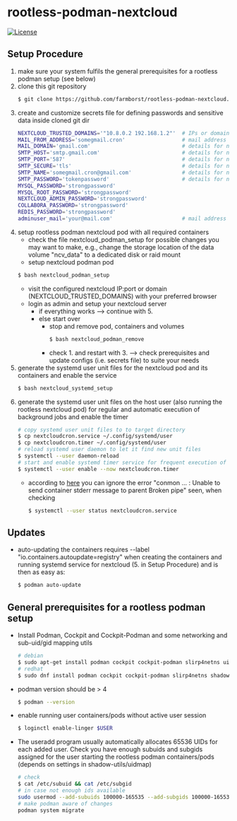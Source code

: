# rootless-podman-nextcloud
[![License][license]](LICENSE)

## Setup Procedure
 1. make sure your system fulfils the general prerequisites for a rootless podman setup (see below)
 2. clone this git repository
    ```bash
    $ git clone https://github.com/farmborst/rootless-podman-nextcloud.git
    ```
 3. create and customize secrets file for defining passwords and sensitive data inside cloned git dir
    ```bash
    NEXTCLOUD_TRUSTED_DOMAINS='"10.8.0.2 192.168.1.2"'  # IPs or domains you will be using to access nc
    MAIL_FROM_ADDRESS='somegmail.cron'                  # mail address nc will use to inform you about stuff
    MAIL_DOMAIN='gmail.com'                             # details for nc to use your mail (example for using gmail)
    SMTP_HOST='smtp.gmail.com'                          # details for nc to use your mail (example for using gmail)
    SMTP_PORT='587'                                     # details for nc to use your mail (example for using gmail)
    SMTP_SECURE='tls'                                   # details for nc to use your mail (example for using gmail)
    SMTP_NAME='somegmail.cron@gmail.com'                # details for nc to use your mail (example for using gmail)
    SMTP_PASSWORD='tokenpassword'                       # details for nc to use your mail (example for using gmail)
    MYSQL_PASSWORD='strongpassword'
    MYSQL_ROOT_PASSWORD='strongpassword'
    NEXTCLOUD_ADMIN_PASSWORD='strongpassword'
    COLLABORA_PASSWORD='strongpassword'
    REDIS_PASSWORD='strongpassword'
    adminuser_mail='your@mail.com'                      # mail address for receiving mails from your nextcloud server
    ```
4. setup rootless podman nextcloud pod with all required containers 
    * check the file nextcloud_podman_setup for possible changes you may want to make, e.g., change the storage location of the data volume "ncv_data" to a dedicated disk or raid mount
    * setup nextcloud podman pod
    ```bash
    $ bash nextcloud_podman_setup
    ```
    * visit the configured nextcloud IP:port or domain (NEXTCLOUD_TRUSTED_DOMAINS) with your preferred browser
    * login as admin and setup your nextcloud server
        * if everything works --> continue with 5.
        * else start over
            * stop and remove pod, containers and volumes
                ```bash
                $ bash nextcloud_podman_remove
                ```
            * check 1. and restart with 3. --> check prerequisites and update configs (i.e. secrets file) to suite your needs
5. generate the systemd user unit files for the nextcloud pod and its containers and enable the service
    ```bash
    $ bash nextcloud_systemd_setup
    ```
6. generate the systemd user unit files on the host user (also running the rootless nextcloud pod) for regular and automatic execution of background jobs and enable the timer
    ```bash
    # copy systemd user unit files to to target directory
    $ cp nextcloudcron.service ~/.config/systemd/user
    $ cp nextcloudcron.timer ~/.config/systemd/user
    # reload systemd user daemon to let it find new unit files
    $ systemctl --user daemon-reload
    # start and enable systemd timer service for frequent execution of nextcloud background jobs
    $ systemctl --user enable --now nextcloudcron.timer
    ```
    * according to [here](https://github.com/containers/podman/discussions/19426) you can ignore the error "conmon ... <error>: Unable to send container stderr message to parent Broken pipe" seen, when checking 
        ```bash
        $ systemctl --user status nextcloudcron.service
        ```

## Updates
* auto-updating the containers requires --label "io.containers.autoupdate=registry" when creating the containers and running systemd service for nextcloud (5. in Setup Procedure) and is then as easy as:
    ```bash
    $ podman auto-update
    ```

## General prerequisites for a rootless podman setup
* Install Podman, Cockpit and Cockpit-Podman and some networking and sub-uid/gid mapping utils
    ```bash
    # debian
    $ sudo apt-get install podman cockpit cockpit-podman slirp4netns uidmap
    # redhat
    $ sudo dnf install podman cockpit cockpit-podman slirp4netns shadow-utils
    ```
* podman version should be > 4
    ```bash
    $ podman --version
    ```
* enable running user containers/pods without active user session
    ```bash
    $ loginctl enable-linger $USER
    ```
* The useradd program usually automatically allocates 65536 UIDs for each added user. Check you have enough subuids and subgids assigned for the user starting the rootless podman containers/pods (depends on settings in shadow-utils/uidmap)
    ```bash
    # check
    $ cat /etc/subuid && cat /etc/subgid
    # in case not enough ids available
    sudo usermod --add-subuids 100000-165535 --add-subgids 100000-165535 $USER
    # make podman aware of changes
    podman system migrate
    ```

[license]: https://img.shields.io/badge/Lincense-GPL--3.0_license-orange